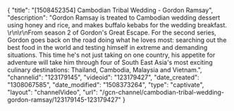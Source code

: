 {
    "title": "[1508452354] Cambodian Tribal Wedding - Gordon Ramsay",
    "description": "Gordon Ramsay is treated to Cambodian wedding dessert using honey and rice, and makes buffalo kebabs for the wedding breakfast. \r\n\r\nFrom season 2 of Gordon's Great Escape. For the second series, Gordon goes back on the road doing what he loves most: searching out the best food in the world and testing himself in extreme and demanding situations. This time he's not just taking on one country, his appetite for adventure will take him through four of South East Asia's most exciting culinary destinations: Thailand, Cambodia, Malaysia and Vietnam.",
    "channelid": "123179145",
    "videoid": "123179427",
    "date_created": "1308067585",
    "date_modified": "1508373264",
    "type": "captivate",
    "layout": "channelVideo",
    "url": "\/gcn-channel\/cambodian-tribal-wedding-gordon-ramsay\/123179145-123179427"
}